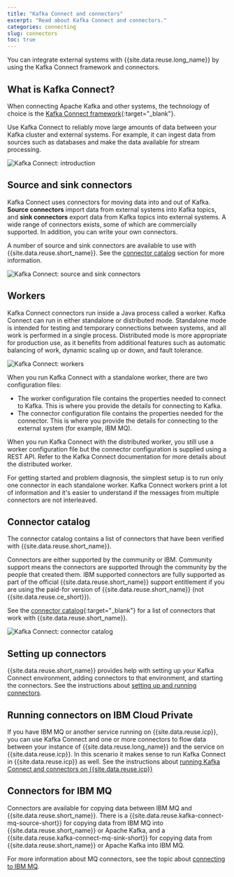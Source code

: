 ```yaml
---
title: "Kafka Connect and connectors"
excerpt: "Read about Kafka Connect and connectors."
categories: connecting
slug: connectors
toc: true
---
```


You can integrate external systems with {{site.data.reuse.long_name}} by using the Kafka Connect framework and connectors.


## What is Kafka Connect?

When connecting Apache Kafka and other systems, the technology of choice is the [Kafka Connect framework](https://kafka.apache.org/documentation/#connect){:target="_blank"}.

Use Kafka Connect to reliably move large amounts of data between your Kafka cluster and external systems. For example, it can ingest data from sources such as databases and make the data available for stream processing.

![Kafka Connect: introduction](../../../images/Kafka_Connect_Basics_1.svg "Diagram showing a representation of external systems connecting to Event Streams.")

## Source and sink connectors

Kafka Connect uses connectors for moving data into and out of Kafka. **Source connectors** import data from external systems into Kafka topics, and **sink connectors** export data from Kafka topics into external systems. A wide range of connectors exists, some of which are commercially supported. In addition, you can write your own connectors.

A number of source and sink connectors are available to use with {{site.data.reuse.short_name}}. See the [connector catalog](#connector-catalog) section for more information.

![Kafka Connect: source and sink connectors](../../../images/Kafka_Connect_Basics_2.svg "Diagram showing a representation of how source and sink connectors connect Event Streams and external systems.")

## Workers

Kafka Connect connectors run inside a Java process called a worker. Kafka Connect can run in either standalone or distributed mode. Standalone mode is intended for testing and temporary connections between systems, and all work is performed in a single process. Distributed mode is more appropriate for production use, as it benefits from additional features such as automatic balancing of work, dynamic scaling up or down, and fault tolerance.

![Kafka Connect: workers](../../../images/Kafka_Connect_Basics_3.svg "Diagram showing a representation of how workers and tasks are distributed in standalone and distributed modes.")

When you run Kafka Connect with a standalone worker, there are two configuration files:
* The worker configuration file contains the properties needed to connect to Kafka. This is where you provide the details for connecting to Kafka.
* The connector configuration file contains the properties needed for the connector. This is where you provide the details for connecting to the external system (for example, IBM MQ).

When you run Kafka Connect with the distributed worker, you still use a worker configuration file but the connector configuration is supplied using a REST API. Refer to the Kafka Connect documentation for more details about the distributed worker.

For getting started and problem diagnosis, the simplest setup is to run only one connector in each standalone worker. Kafka Connect workers print a lot of information and it's easier to understand if the messages from multiple connectors are not interleaved.

## Connector catalog

The connector catalog contains a list of connectors that have been verified with {{site.data.reuse.short_name}}.

Connectors are either supported by the community or IBM. Community support means the connectors are supported through the community by the people that created them. IBM supported connectors are fully supported as part of the official {{site.data.reuse.short_name}} support entitlement if you are using the paid-for version of {{site.data.reuse.short_name}} (not {{site.data.reuse.ce_short}}).

See the [connector catalog](../../../connectors/){:target="_blank"} for a list of connectors that work with {{site.data.reuse.short_name}}.

![Kafka Connect: connector catalog](../../../images/Kafka_Connect_Basics_4.svg "Diagram showing how you can choose connectors from the catalog to facilitate communication between Event Streams and external systems.")

## Setting up connectors

{{site.data.reuse.short_name}} provides help with setting up your Kafka Connect environment, adding connectors to that environment, and starting the connectors. See the instructions about [setting up and running connectors](../setting-up-connectors/).

## Running connectors on IBM Cloud Private

If you have IBM MQ or another service running on {{site.data.reuse.icp}}, you can use Kafka Connect and one or more connectors to flow data between your instance of {{site.data.reuse.long_name}} and the service on {{site.data.reuse.icp}}. In this scenario it makes sense to run Kafka Connect in {{site.data.reuse.icp}} as well. See the instructions about [running Kafka Connect and connectors on {{site.data.reuse.icp}}](../icp/)

## Connectors for IBM MQ

Connectors are available for copying data between IBM MQ and {{site.data.reuse.short_name}}. There is a {{site.data.reuse.kafka-connect-mq-source-short}} for copying data from IBM MQ into {{site.data.reuse.short_name}} or Apache Kafka, and a {{site.data.reuse.kafka-connect-mq-sink-short}} for copying data from {{site.data.reuse.short_name}} or Apache Kafka into IBM MQ.

For more information about MQ connectors, see the topic about [connecting to IBM MQ](../mq/).
